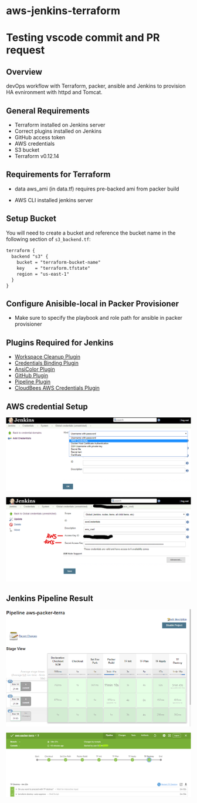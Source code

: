 # aws-jenkins-terraform
# Testing vscode commit and PR request
## Overview

devOps workflow with Terraform, packer, ansible and Jenkins to provision HA evnironment with httpd and Tomcat.

## General Requirements

* Terraform installed on Jenkins server
* Correct plugins installed on Jenkins
* GitHub access token
* AWS credentials
* S3 bucket
* Terraform v0.12.14

## Requirements for Terraform
* data aws_ami (in data.tf) requires pre-backed ami from packer build

* AWS CLI installed jenkins server

## Setup Bucket

You will need to create a bucket and reference the bucket name in the following section of `s3_backend.tf`:

```
terraform {
  backend "s3" {
    bucket = "terraform-bucket-name"
    key    = "terraform.tfstate"
    region = "us-east-1"
  }
}
```

## Configure Anisible-local in Packer Provisioner
* Make sure to specify the playbook and role path for ansible in packer provisioner

## Plugins Required for Jenkins

* [Workspace Cleanup Plugin](https://wiki.jenkins.io/display/JENKINS/Workspace+Cleanup+Plugin)
* [Credentials Binding Plugin](https://wiki.jenkins.io/display/JENKINS/Credentials+Binding+Plugin)
* [AnsiColor Plugin](https://wiki.jenkins.io/display/JENKINS/AnsiColor+Plugin)
* [GitHub Plugin](https://wiki.jenkins.io/display/JENKINS/GitHub+Plugin)
* [Pipeline Plugin](https://wiki.jenkins.io/display/JENKINS/Pipeline+Plugin)
* [CloudBees AWS Credentials Plugin](https://wiki.jenkins.io/display/JENKINS/CloudBees+AWS+Credentials+Plugin)

## AWS credential Setup

![awscredential setup](screenshots/aws-cred1.png)

![awscredential setup](screenshots/aws-cred2.png)


## Jenkins Pipeline Result

![pipeline build](screenshots/pipeline.png)

![pipeline build](screenshots/pipeline2.png)
